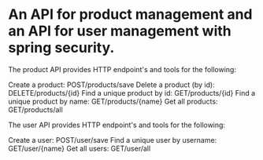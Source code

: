 # An API for product management and an API for user management with spring security.

The product API provides HTTP endpoint's and tools for the following:

Create a product: POST/products/save
Delete a product (by id): DELETE/products/{id}
Find a unique product by id: GET/products/{id}
Find a unique product by name: GET/products/{name}
Get all products: GET/products/all

The user API provides HTTP endpoint's and tools for the following:

Create a user: POST/user/save
Find a unique user by username: GET/user/{name}
Get all users: GET/user/all
